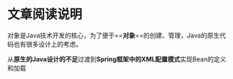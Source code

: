 # 文章阅读说明

​	对象是Java技术开发的核心，为了便于==**对象**==的创建、管理，Java的原生代码也有很多设计上的考虑。

​	从**原生的Java设计的不足**过渡到**Spring框架中的XML配置模式**实现Bean的定义和加载



